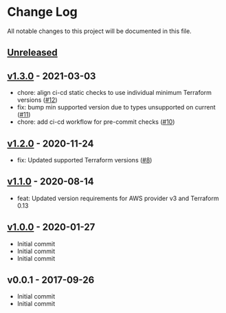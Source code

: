 # Change Log

All notable changes to this project will be documented in this file.

<a name="unreleased"></a>
## [Unreleased]



<a name="v1.3.0"></a>
## [v1.3.0] - 2021-03-03

- chore: align ci-cd static checks to use individual minimum Terraform versions ([#12](https://github.com/terraform-aws-modules/terraform-aws-customer-gateway/issues/12))
- fix: bump min supported version due to types unsupported on current ([#11](https://github.com/terraform-aws-modules/terraform-aws-customer-gateway/issues/11))
- chore: add ci-cd workflow for pre-commit checks ([#10](https://github.com/terraform-aws-modules/terraform-aws-customer-gateway/issues/10))


<a name="v1.2.0"></a>
## [v1.2.0] - 2020-11-24

- fix: Updated supported Terraform versions ([#8](https://github.com/terraform-aws-modules/terraform-aws-customer-gateway/issues/8))


<a name="v1.1.0"></a>
## [v1.1.0] - 2020-08-14

- feat: Updated version requirements for AWS provider v3 and Terraform 0.13


<a name="v1.0.0"></a>
## [v1.0.0] - 2020-01-27

- Initial commit
- Initial commit
- Initial commit


<a name="v0.0.1"></a>
## v0.0.1 - 2017-09-26

- Initial commit
- Initial commit


[Unreleased]: https://github.com/terraform-aws-modules/terraform-aws-customer-gateway/compare/v1.3.0...HEAD
[v1.3.0]: https://github.com/terraform-aws-modules/terraform-aws-customer-gateway/compare/v1.2.0...v1.3.0
[v1.2.0]: https://github.com/terraform-aws-modules/terraform-aws-customer-gateway/compare/v1.1.0...v1.2.0
[v1.1.0]: https://github.com/terraform-aws-modules/terraform-aws-customer-gateway/compare/v1.0.0...v1.1.0
[v1.0.0]: https://github.com/terraform-aws-modules/terraform-aws-customer-gateway/compare/v0.0.1...v1.0.0
